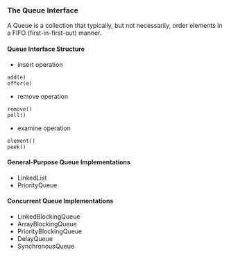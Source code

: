 ### The Queue Interface
A Queue is a collection that typically, but not necessarily, order elements in a FIFO (first-in-first-out) manner.

#### Queue Interface Structure
- insert operation
````
add(e)
offer(e)
````
- remove operation 
````
remove()
poll()
````
- examine operation
````
element()
peek()
````
#### General-Purpose Queue Implementations
- LinkedList
- PriorityQueue

#### Concurrent Queue Implementations
- LinkedBlockingQueue
- ArrayBlockingQueue
- PriorityBlockingQueue
- DelayQueue
- SynchronousQueue


